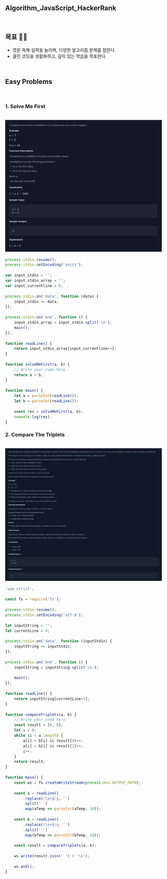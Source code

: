 ## Algorithm_JavaScript_HackerRank

<br>

## 목표 🙌🏻

- 영문 독해 실력을 늘리며, 다양한 알고리즘 문제를 접한다.
- 클린 코딩을 생활화하고, 깊이 있는 학습을 목표한다.

<br>

## Easy Problems

<br>

### 1. Solve Me First

<br>

<img src="./image/image01.png">

```javascript
process.stdin.resume();
process.stdin.setEncoding('ascii');

var input_stdin = '';
var input_stdin_array = '';
var input_currentline = 0;

process.stdin.on('data', function (data) {
	input_stdin += data;
});

process.stdin.on('end', function () {
	input_stdin_array = input_stdin.split('\n');
	main();
});

function readLine() {
	return input_stdin_array[input_currentline++];
}

function solveMeFirst(a, b) {
	// Write your code here
	return a + b;
}

function main() {
	let a = parseInt(readLine());
	let b = parseInt(readLine());

	const res = solveMeFirst(a, b);
	console.log(res);
}
```

### 2. Compare The Triplets

<br>

<img src="./image/image02.png">

<br>

```javascript
'use strict';

const fs = require('fs');

process.stdin.resume();
process.stdin.setEncoding('utf-8');

let inputString = '';
let currentLine = 0;

process.stdin.on('data', function (inputStdin) {
	inputString += inputStdin;
});

process.stdin.on('end', function () {
	inputString = inputString.split('\n');

	main();
});

function readLine() {
	return inputString[currentLine++];
}

function compareTriplets(a, b) {
	// Write your code here
	const result = [0, 0];
	let i = 0;
	while (i < a.length) {
		a[i] > b[i] && result[0]++;
		a[i] < b[i] && result[1]++;
		i++;
	}
	return result;
}

function main() {
	const ws = fs.createWriteStream(process.env.OUTPUT_PATH);

	const a = readLine()
		.replace(/\s+$/g, '')
		.split(' ')
		.map(aTemp => parseInt(aTemp, 10));

	const b = readLine()
		.replace(/\s+$/g, '')
		.split(' ')
		.map(bTemp => parseInt(bTemp, 10));

	const result = compareTriplets(a, b);

	ws.write(result.join(' ') + '\n');

	ws.end();
}
```

<br>
